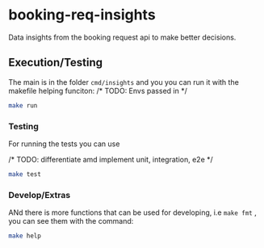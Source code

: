 # booking-req-insights

Data insights from the booking request api to make better decisions.

## Execution/Testing
The main is in the folder `cmd/insights` and you  you can run it with the makefile helping funciton:
/* TODO: Envs passed in */
```sh
make run 
```

### Testing 

For running the tests you can use 

/* TODO: differentiate amd implement unit, integration, e2e */
```sh
make test
```

### Develop/Extras
ANd there is more functions that can be used for developing, i.e `make fmt` , you can see them with the 
command:
```sh
make help
```
